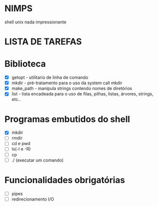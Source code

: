 # NIMPS
shell unix nada impressionante

# LISTA DE TAREFAS
   # Biblioteca 
   - [x] getopt  - utilitario de linha de comando
   - [x] mkdir   - pré-tratamento para o uso da system call mkdir
   - [x] make_path - manipula strings contendo nomes de diretórios
   - [x] list - lista encadeada para o uso de filas, pilhas, listas, árvores, strings, etc..
   # Programas embutidos do shell
   - [x] mkdir
   - [ ] rmdir
   - [ ] cd e pwd
   - [ ] ls(-l e -R)
   - [ ] cp
   - [ ] ./ (executar um comando)
   # Funcionalidades obrigatórias
   - [ ] pipes
   - [ ] redirecionamento I/O
